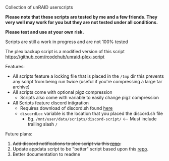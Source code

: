 Collection of unRAID userscripts

**Please note that these scripts are tested by me and a few friends. They very well may work for you but they are not tested under all conditions.** <br>

__**Please test and use at your own risk.**__

Scripts are still a work in progress and are not 100% tested

The plex backup script is a modified version of this script
https://github.com/rcodehub/unraid-plex-script

Features:
* All scripts feature a locking file that is placed in the `/tmp` dir this prevents any script from being run twice (useful if you're compressing a large tar archive)
* All scripts come with optional pigz compression
  * Scripts also come with variable to easily change pigz compression
* All Scripts feature discord intigration
  * Requires download of discord.sh found [here](https://github.com/chaoticweg/discord.sh/releases/tag/v1.6.1)
  * `discordLoc` variable is the location that you placed the discord.sh file
    * Eg. `/mnt/user/data/scripts/discord-script/` <-- Must include trailing slash `/`

Future plans: <br>

1. ~~Add discord notifications to plex script via this [repo](https://github.com/ChaoticWeg/discord.sh).~~
2. Update appdata script to be "better" script based upon this [repo](https://github.com/SpartacusIam/unraid-scripts).
3. Better documentation to readme